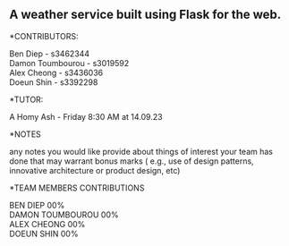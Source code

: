 A weather service built using Flask for the web.
-------------------------------------------------
*CONTRIBUTORS:

Ben Diep - s3462344  
Damon Toumbourou - s3019592  
Alex Cheong - s3436036  
Doeun Shin - s3392298

*TUTOR:

A Homy Ash - Friday 8:30 AM at 14.09.23

*NOTES

any notes you would like provide about things of interest your team has done that may warrant bonus marks ( e.g., use of design patterns, innovative architecture or product design, etc)





*TEAM MEMBERS CONTRIBUTIONS

BEN DIEP 					00%  
DAMON TOUMBOUROU 			00%  
ALEX CHEONG 				00%  
DOEUN SHIN 					00%
